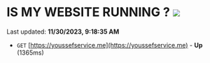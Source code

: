 # IS MY WEBSITE RUNNING ? [![](https://img.shields.io/static/v1?label=Sponsor&message=%E2%9D%A4&logo=GitHub&color=%23fe8e86)](https://github.com/sponsors/<username>)

Last updated: **11/30/2023, 9:18:35 AM**

- `GET` [https://youssefservice.me](https://youssefservice.me) - **Up** (1365ms)
